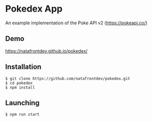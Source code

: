 # Pokedex App

An example implementation of the Poke API v2 (https://pokeapi.co/)

## Demo

https://natafrontdev.github.io/pokedex/

## Installation

```
$ git clone https://github.com/natafrontdev/pokedex.git
$ cd pokedex
$ npm install
```
## Launching

```
$ npm run start
```

